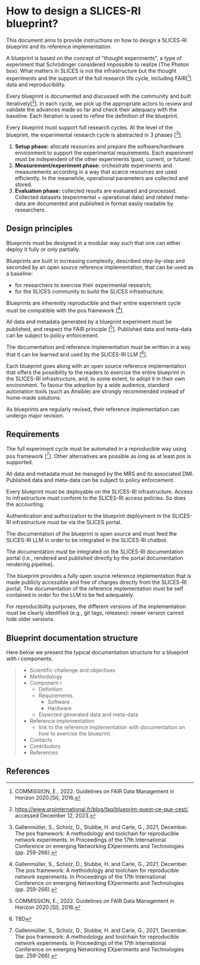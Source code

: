 # How to design a SLICES-RI blueprint?

This document aims to provide instructions on how to design a SLICES-RI
blueprint and its reference implementation.

A blueprint is based on the concept of "thought experiments", a type of
experiment that Schrödinger considered impossible to realize (The Photon box). 
What matters in SLICES is not the infrastructure but the thought experiments and
the support of the full research life cycle, including FAIR[[^fair]] data and
reproducibility.

Every blueprint is documented and discussed with the community and built
iteratively[[^1]]. In each cycle, we pick up the appropriate actors to review
and validate the advances made so far and check their adequacy with the
baseline. Each iteration is used to refine the definition of the blueprint.

Every blueprint must support full research cycles. At the level of the
blueprint, the experimental research cycle is abstracted in 3 phases [[^pos]].

1. **Setup phase:** allocate resources and prepare the software/hardware
environment to support the experimental requirements. Each experiment must be independent of the other experiments (past, current, or future). 
2. **Measurement/experiment phase:** orchestrate experiments and measurements
according in a way that scarce resources are used efficiently. In the meanwhile,
operational parameters are collected and stored.
3. **Evaluation phase:** collected results are evaluated and processed.
Collected datasets (experimental + operational data) and related meta-data are
documented and published in format easily readable by researchers.

## Design principles

Blueprints must be designed in a modular way such that one can either deploy it
fully or only partially.

Blueprints are built in increasing complexity, described step-by-step and
seconded by an open source reference implementation, that can be used as a
baseline:

* for researchers to exercise their experimental research;
* for the SLICES community to build the SLICES infrastructure.

Blueprints are inherently reproducible and their entire experiment cycle must
be compatible with the pos framework [[^pos]].

All data and metadata generated by a blueprint experiment must be published,
and respect the FAIR principle [[^fair]]. Published data and meta-data can be
subject to policy enforcement.

The documentation and reference implementation must be written in a way that
it can be learned and used by the SLICES-RI LLM [[^llm]].

Each blueprint goes along with an open source reference implementation that
offers the possibility to the readers to exercise the entire blueprint in the SLICES-RI infrastructure, and, to some extent, to adopt it in their own
environment. To favour the adoption by a wide audience, standard automation
tools (such as Ansible) are strongly recommended instead of home-made solutions.

As blueprints are regularly revised, their reference implementation can undergo
major revision.

## Requirements

The full experiment cycle must be automated in a reproducible way using pos 
framework [[^pos]]. Other alternatives are possible as long as at least pos is
supported.

All data and metadata must be managed by the MRS and its associated DMI.
Published data and meta-data can be subject to policy enforcement.

Every blueprint must be deployable on the SLICES-RI infrastructure. Access to
infrastructure must conform to the SLICES-RI access policies. So does the
accounting.

Authentication and authorization to the blueprint deployment in the SLICES-RI
infrastructure must be via the SLICES portal.

The documentation of the blueprint is open source and must feed the SLICES-RI
LLM in order to be integrated in the SLICES-RI chatbot.

The documentation must be integrated on the SLICES-RI documentation portal
(i.e., rendered and published directly by the portal documentation rendering
pipeline).

The blueprint provides a fully open source reference implementation that is made
publicly accessible and free of charges directly from the SLICES-RI portal. The
documentation of the reference implementation must be self contained in order
for the LLM to be fed adequately.

For reproducibility purposes, the different versions of the implementation must
be clearly identified (e.g., git tags, releases): newer version cannot hide
older versions.

## Blueprint documentation structure

Here below we present the typical documentation structure for a blueprint with
*i* components.

> * Scientific challenge and objectives
> * Methodology
> * Component *i*
>   * Definition
>   * Requirements
>     * Software
>     * Hardware
>   * Expected generated data and meta-data
> * Reference implementation
>   * link to the reference implementation with documentation on how to exercise
       the blueprint
> * Contacts
> * Contributors
> * References

## References

[^fair]: COMMISSION, E., 2022. Guidelines on FAIR Data Management in Horizon 2020.[Sl], 2016.

[^1]:  https://www.qrpinternational.fr/blog/faq/blueprint-quest-ce-que-cest/, accessed December 12, 2023.

[^pos]: Gallenmüller, S., Scholz, D., Stubbe, H. and Carle, G., 2021, December. The pos framework: A methodology and toolchain for reproducible network experiments. In Proceedings of the 17th International Conference on emerging Networking EXperiments and Technologies (pp. 259-266).

[^llm]: TBD